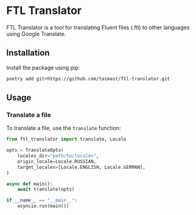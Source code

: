 # FTL Translator

FTL Translator is a tool for translating Fluent files (.ftl) to other languages using Google Translate.

## Installation

Install the package using pip:

```bash
poetry add git+https://github.com/taimast/ftl-translator.git
```

## Usage

### Translate a file

To translate a file, use the `translate` function:

```python
from ftl_translator import translate, Locale

opts = TranslateOpts(
    locales_dir="path/to/locales",
    origin_locale=Locale.RUSSIAN,
    target_locales=[Locale.ENGLISH, Locale.GERMAN],
)

async def main():
    await translate(opts)

if __name__ == "__main__":
    asyncio.run(main())
```

